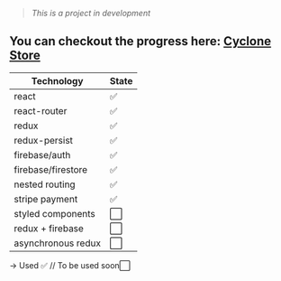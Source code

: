 > _This is a project in development_

## You can checkout the progress here: **[Cyclone Store](https://cyclonestore.netlify.app)**

| Technology         | State |
| ------------------ | ----- |
| react              | ✅    |
| react-router       | ✅    |
| redux              | ✅    |
| redux-persist      | ✅    |
| firebase/auth      | ✅    |
| firebase/firestore | ✅    |
| nested routing     | ✅    |
| stripe payment     | ✅    |
| styled components  | ⬜    |
| redux + firebase   | ⬜    |
| asynchronous redux | ⬜    |

→ Used ✅ // To be used soon⬜
